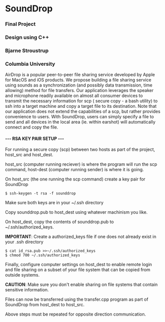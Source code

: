 # SoundDrop

### Final Project
### Design using C++
### Bjarne Stroustrup
### Columbia University

AirDrop is a popular peer-to-peer file sharing service developed by Apple for MacOS 
and iOS products.  We propose building a file sharing service using sounds as a 
synchronization (and possibly data transmission, time allowing) method for file 
transfers.  Our application leverages the speaker and microphone readily available 
on almost all consumer devices to transmit the necessary information for scp (
secure copy - a bash utility) to ssh into a target machine and copy a target file 
to its destination.  Note that our application does not extend the capabilities of 
a scp, but rather provides convenience to users.  With SoundDrop, users can simply 
specify a file to send and all devices in the local area (ie. within earshot) will 
automatically connect and copy the file.


#### --- RSA KEY PAIR SETUP ---
For running a secure copy (scp) between two hosts as part of the project, 
host_src and host_dest.

host_src (computer running reciever) is where the program will run the scp command,
host-dest (computer running sender) is where it is going.

On host_src (the one running the scp command) create a key pair for SoundDrop

```
$ ssh-keygen -t rsa -f sounddrop
```

Make sure both keys are in your ~/.ssh directory

Copy sounddrop.pub to host_dest using whatever machinism you like.

On host_dest, copy the contents of sounddrop.pub to ~/.ssh/authorized_keys.

**IMPORTANT**: Create a authorized_keys file if one does not already exist in your .ssh 
directory

```
$ cat id_rsa.pub >>~/.ssh/authorized_keys
$ chmod 700 ~/.ssh/authorized_keys
```

Finally, configure computer settings on host_dest to enable remote login and file 
sharing on a subset of your file system that can be copied from outside systems.

**CAUTION**: Make sure you don't enable sharing on file systems that contain sensitive 
information.

Files can now be transferred using the transfer.cpp program as part of SoundDrop
from host_dest to host_src. 

Above steps must be repeated for opposite direction communication.
